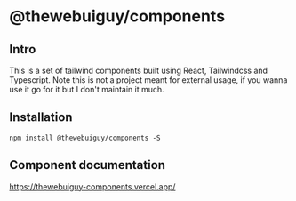 # @thewebuiguy/components

## Intro

This is a set of tailwind components built using React, Tailwindcss and Typescript. Note this is not a project meant for external usage, if you wanna use it go for it but I don't maintain it much.

## Installation

`npm install @thewebuiguy/components -S`



## Component documentation

https://thewebuiguy-components.vercel.app/
